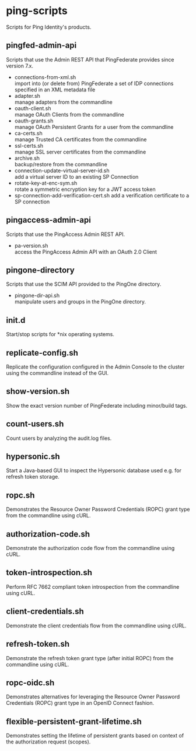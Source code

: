 ping-scripts
============

Scripts for Ping Identity's products.

pingfed-admin-api
-----------------
Scripts that use the Admin REST API that PingFederate provides since version 7.x.

- connections-from-xml.sh  
  import into (or delete from) PingFederate a set of IDP connections specified in an XML metadata file
- adapter.sh  
  manage adapters from the commandline
- oauth-client.sh  
  manage OAuth Clients from the commandline
- oauth-grants.sh  
  manage OAuth Persistent Grants for a user from the commandline
- ca-certs.sh  
  manage Trusted CA certificates from the commandline
- ssl-certs.sh  
  manage SSL server certificates from the commandline
- archive.sh  
  backup/restore from the commandline
- connection-update-virtual-server-id.sh  
  add a virtual server ID to an existing SP Connection
- rotate-key-at-enc-sym.sh  
  rotate a symmetric encryption key for a JWT access token
- sp-connection-add-verification-cert.sh
  add a verification certificate to a SP connection

pingaccess-admin-api
-----------------
Scripts that use the PingAccess Admin REST API.

- pa-version.sh  
  access the PingAccess Admin API with an OAuth 2.0 Client

pingone-directory
-----------------
Scripts that use the SCIM API provided to the PingOne directory.

- pingone-dir-api.sh  
  manipulate users and groups in the PingOne directory.

init.d
------
Start/stop scripts for *nix operating systems.

replicate-config.sh
-------------------
Replicate the configuration configured in the Admin Console to the cluster using the
commandline instead of the GUI.

show-version.sh
---------------
Show the exact version number of PingFederate including minor/build tags.

count-users.sh
--------------
Count users by analyzing the audit.log files.

hypersonic.sh
-------------
Start a Java-based GUI to inspect the Hypersonic database used e.g. for refresh token storage.

ropc.sh
------------
Demonstrates the Resource Owner Password Credentials (ROPC) grant type from the commandline using cURL.

authorization-code.sh
---------------------
Demonstrate the authorization code flow from the commandline using cURL.

token-introspection.sh
----------------------
Perform RFC 7662 compliant token introspection from the commandline using cURL.

client-credentials.sh
---------------------
Demonstrate the client credentials flow from the commandline using cURL.

refresh-token.sh
---------------------
Demonstrate the refresh token grant type (after initial ROPC) from the commandline using cURL.

ropc-oidc.sh
------------
Demonstrates alternatives for leveraging the Resource Owner Password Credentials (ROPC) grant type in an OpenID Connect fashion.

flexible-persistent-grant-lifetime.sh
-------------------------------------
Demonstrates setting the lifetime of persistent grants based on context of the authorization request (scopes).
